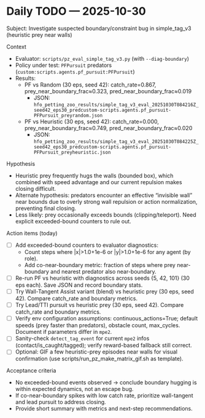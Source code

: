 # Daily TODO — 2025-10-30

Subject: Investigate suspected boundary/constraint bug in simple_tag_v3 (heuristic prey near walls)

Context
- Evaluator: `scripts/pz_eval_simple_tag_v3.py` (with `--diag-boundary`)
- Policy under test: `PFPursuit` predators (`custom:scripts.agents.pf_pursuit:PFPursuit`)
- Results:
  - PF vs Random (30 eps, seed 42): catch_rate=0.867, prey_near_boundary_frac≈0.323, pred_near_boundary_frac≈0.019
    - JSON: `hfo_petting_zoo_results/simple_tag_v3_eval_20251030T084216Z_seed42_eps30_predcustom-scripts.agents.pf_pursuit-PFPursuit_preyrandom.json`
  - PF vs Heuristic (30 eps, seed 42): catch_rate=0.000, prey_near_boundary_frac≈0.749, pred_near_boundary_frac≈0.020
    - JSON: `hfo_petting_zoo_results/simple_tag_v3_eval_20251030T084225Z_seed42_eps30_predcustom-scripts.agents.pf_pursuit-PFPursuit_preyheuristic.json`

Hypothesis
- Heuristic prey frequently hugs the walls (bounded box), which combined with speed advantage and our current repulsion makes closing difficult.
- Alternate hypothesis: predators encounter an effective “invisible wall” near bounds due to overly strong wall repulsion or action normalization, preventing final closing.
- Less likely: prey occasionally exceeds bounds (clipping/teleport). Need explicit exceeded-bound counters to rule out.

Action items (today)
- [ ] Add exceeded-bound counters to evaluator diagnostics:
  - Count steps where |x|>1.0+1e-6 or |y|>1.0+1e-6 for any agent (by role).
  - Add co-near-boundary metric: fraction of steps where prey near-boundary and nearest predator also near-boundary.
- [ ] Re-run PF vs heuristic with diagnostics across seeds {5, 42, 101} (30 eps each). Save JSON and record boundary stats.
- [ ] Try Wall-Tangent Assist variant (blend) vs heuristic prey (30 eps, seed 42). Compare catch_rate and boundary metrics.
- [ ] Try Lead/TTI pursuit vs heuristic prey (30 eps, seed 42). Compare catch_rate and boundary metrics.
- [ ] Verify env configuration assumptions: continuous_actions=True; default speeds (prey faster than predators), obstacle count, max_cycles. Document if parameters differ in `mpe2`.
- [ ] Sanity-check `detect_tag_event` for current `mpe2` infos (contact/is_caught/tagged); verify reward-based fallback still correct.
- [ ] Optional: GIF a few heuristic-prey episodes near walls for visual confirmation (use scripts/run_pz_make_matrix_gif.sh as template).

Acceptance criteria
- No exceeded-bound events observed → conclude boundary hugging is within expected dynamics, not an escape bug.
- If co-near-boundary spikes with low catch rate, prioritize wall-tangent and lead pursuit to address closing.
- Provide short summary with metrics and next-step recommendations.
